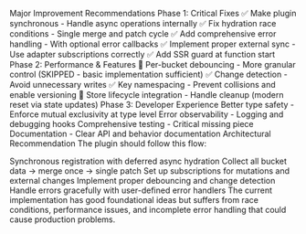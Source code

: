 Major Improvement Recommendations
Phase 1: Critical Fixes
✅ Make plugin synchronous - Handle async operations internally
✅ Fix hydration race conditions - Single merge and patch cycle
✅ Add comprehensive error handling - With optional error callbacks
✅ Implement proper external sync - Use adapter subscriptions correctly
✅ Add SSR guard at function start
Phase 2: Performance & Features
🔄 Per-bucket debouncing - More granular control (SKIPPED - basic implementation sufficient)
✅ Change detection - Avoid unnecessary writes
✅ Key namespacing - Prevent collisions and enable versioning
🔄 Store lifecycle integration - Handle cleanup (modern reset via state updates)
Phase 3: Developer Experience
Better type safety - Enforce mutual exclusivity at type level
Error observability - Logging and debugging hooks
Comprehensive testing - Critical missing piece
Documentation - Clear API and behavior documentation
Architectural Recommendation
The plugin should follow this flow:

Synchronous registration with deferred async hydration
Collect all bucket data → merge once → single patch
Set up subscriptions for mutations and external changes
Implement proper debouncing and change detection
Handle errors gracefully with user-defined error handlers
The current implementation has good foundational ideas but suffers from race conditions, performance issues, and incomplete error handling that could cause production problems.